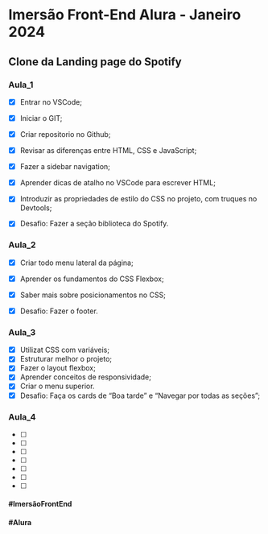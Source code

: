 # Imersão Front-End Alura - Janeiro 2024

## Clone da Landing page do Spotify

### Aula_1

- [X] Entrar no VSCode;
- [X] Iniciar o GIT;
- [X] Criar repositorio no Github;
- [X] Revisar as diferenças entre HTML, CSS e JavaScript;
- [X] Fazer a sidebar navigation;
- [X] Aprender dicas de atalho no VSCode para escrever HTML;
- [X] Introduzir as propriedades de estilo do CSS no projeto, com truques no Devtools;
- [X] Desafio: Fazer a seção biblioteca do Spotify.


### Aula_2

- [X] Criar todo menu lateral da página;
- [X] Aprender os fundamentos do CSS Flexbox;
- [X] Saber mais sobre posicionamentos no CSS;
- [X] Desafio: Fazer o footer.


### Aula_3

- [X] Utilizat CSS com variáveis;
- [X] Estruturar melhor o projeto;
- [X] Fazer o layout flexbox;
- [X] Aprender conceitos de responsividade;
- [X] Criar o menu superior.
- [X] Desafio: Faça os cards de “Boa tarde” e “Navegar por todas as seções”;

### Aula_4

- [ ]
- [ ]
- [ ]
- [ ]
- [ ]
- [ ]
- [ ]

#### #ImersãoFrontEnd
#### #Alura
